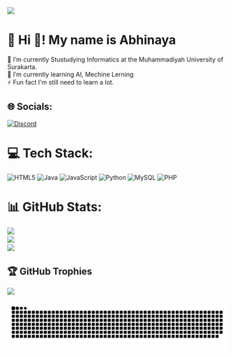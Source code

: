 <img src="https://user-images.githubusercontent.com/73097560/115834477-dbab4500-a447-11eb-908a-139a6edaec5c.gif">

# 💫 Hi 👋! My name is Abhinaya 

🔭 I’m currently Stustudying Informatics at the Muhammadiyah University of Surakarta.<br>🌱 I’m currently learning AI, Mechine Lerning<br>⚡ Fun fact I'm still need to learn a lot.


## 🌐 Socials:
[![Discord](https://img.shields.io/badge/Discord-%237289DA.svg?logo=discord&logoColor=white)](https://discord.gg/https://discord.com/users/525204153803341835) 

# 💻 Tech Stack:
![HTML5](https://img.shields.io/badge/html5-%23E34F26.svg?style=for-the-badge&logo=html5&logoColor=white) ![Java](https://img.shields.io/badge/java-%23ED8B00.svg?style=for-the-badge&logo=openjdk&logoColor=white) ![JavaScript](https://img.shields.io/badge/javascript-%23323330.svg?style=for-the-badge&logo=javascript&logoColor=%23F7DF1E) ![Python](https://img.shields.io/badge/python-3670A0?style=for-the-badge&logo=python&logoColor=ffdd54) ![MySQL](https://img.shields.io/badge/mysql-4479A1.svg?style=for-the-badge&logo=mysql&logoColor=white) ![PHP](https://img.shields.io/badge/php-%23777BB4.svg?style=for-the-badge&logo=php&logoColor=white) 
# 📊 GitHub Stats:
![](https://github-readme-stats.vercel.app/api?username=Neko-Arct&theme=tokyonight&hide_border=false&include_all_commits=true&count_private=false)<br/>
![](https://nirzak-streak-stats.vercel.app/?user=Neko-Arct&theme=tokyonight&hide_border=false)<br/>
![](https://github-readme-stats.vercel.app/api/top-langs/?username=Neko-Arct&theme=tokyonight&hide_border=false&include_all_commits=true&count_private=false&layout=compact)

## 🏆 GitHub Trophies
![](https://github-profile-trophy.vercel.app/?username=Neko-Arct&theme=tokyonight&no-frame=true&no-bg=true&margin-w=4)

<img src="https://raw.githubusercontent.com/josumaru/josumaru/output/snake.svg" alt="Snake animation" />


<!-- Proudly created with GPRM ( https://gprm.itsvg.in ) -->
